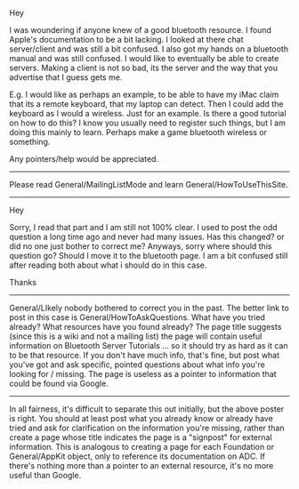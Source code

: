 Hey


I was woundering if anyone knew of a good bluetooth resource. I found Apple's documentation to be a bit lacking. I looked at there chat server/client and was still a bit confused. I also got my hands on a bluetooth manual and was still confused. I would like to eventually be able to create servers. Making a client is not so bad, its the server and the way that you advertise that I guess gets me. 


E.g. I would like as perhaps an example, to be able to have my iMac claim that its a remote keyboard, that my laptop can detect. Then I could add the keyboard as I would a wireless. Just for an example. Is there a good tutorial on how to do this? I know you usually need to register such things, but I am doing this mainly to learn. Perhaps make a game bluetooth wireless or something.  


Any pointers/help would be appreciated.


----

Please read General/MailingListMode and learn General/HowToUseThisSite.


----

Hey 

Sorry, I read that part and I am still not 100% clear. I used to post the odd question a long time ago and never had many issues. Has this changed? or did no one just bother to correct me?
Anyways, sorry where should this question go? Should I move it to the bluetooth page. I am a bit confused still after reading both about what i should do in this case.

Thanks

----

General/LIkely nobody bothered to correct you in the past. The better link to post in this case is General/HowToAskQuestions. What have you tried already? What resources have you found already? The page title suggests (since this is a wiki and not a mailing list) the page will contain useful information on Bluetooth Server Tutorials ... so it should try as hard as it can to be that resource. If you don't have much info, that's fine, but post what you've got and ask specific, pointed questions about what info you're looking for / missing. The page is useless as a pointer to information that could be found via Google.

----

In all fairness, it's difficult to separate this out initially, but the above poster is right. You should at least post what you already know or already have tried and ask for clarification on the information you're missing, rather than create a page whose title indicates the page is a "signpost" for external information. This is analogous to creating a page for each Foundation or General/AppKit object, only to reference its documentation on ADC. If there's nothing more than a pointer to an external resource, it's no more useful than Google.